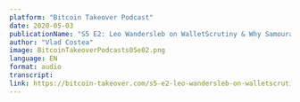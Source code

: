```yaml
---
platform: "Bitcoin Takeover Podcast"
date: 2020-05-03
publicationName: "S5 E2: Leo Wandersleb on WalletScrutiny & Why Samourai Isn’t That Great"
author: "Vlad Costea"
image: BitcoinTakeoverPodcasts05e02.png
language: EN
format: audio
transcript: 
link: https://bitcoin-takeover.com/s5-e2-leo-wandersleb-on-walletscrutiny-why-samourai-isnt-that-great/
---
```

